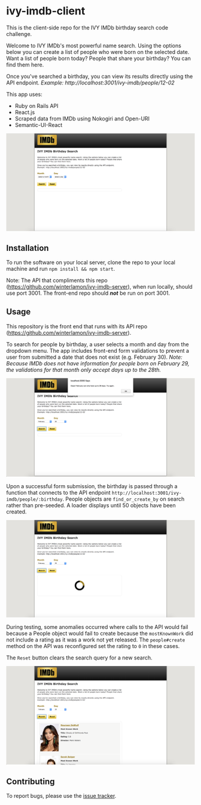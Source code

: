 # ivy-imdb-client

This is the client-side repo for the IVY IMDb birthday search code challenge.

Welcome to IVY IMDb's most powerful name search. Using the options below you can create a list of people who were born on the selected date. Want a list of people born today? People that share your birthday? You can find them here.

Once you've searched a birthday, you can view its results directly using the API endpoint. <em>Example: http://localhost:3001/ivy-imdb/people/12-02</em>

This app uses:

* Ruby on Rails API
* React.js
* Scraped data from IMDb using Nokogiri and Open-URI
* Semantic-UI-React

<p align=center><img src="/src/assets/ivy-imdb-start.png" alt="IVY IMDb start view" /></p>

## Installation

To run the software on your local server, clone the repo to your local machine and run `npm install && npm start`.

Note: The API that compliments this repo (https://github.com/winterlamon/ivy-imdb-server), when run locally, should use port 3001. The front-end repo should <strong><em>not</strong></em> be run on port 3001.

## Usage

This repository is the front end that runs with its API repo (https://github.com/winterlamon/ivy-imdb-server).

To search for people by birthday, a user selects a month and day from the dropdown menu. The app includes front-end form validations to prevent a user from submitted a date that does not exist (e.g. February 30). <em>Note: Because IMDb does not have information for people born on February 29, the validations for that month only accept days up to the 28th.</em>

<p align=center><img src="/src/assets/ivy-imdb-validation.png" alt="IVY IMDb search form validations view" /></p>

Upon a successful form submission, the birthday is passed through a function that connects to the API endpoint `http://localhost:3001/ivy-imdb/people/:birthday`. People objects are `find_or_create_by` on search rather than pre-seeded. A loader displays until 50 objects have been created.

<p align=center><img src="/src/assets/ivy-imdb-loader.png" alt="IVY IMDb search loader view" /></p>

During testing, some anomalies occurred where calls to the API would fail because a People object would fail to create because the `mostKnownWork` did not include a rating as it was a work not yet released. The `people#create` method on the API was reconfigured set the rating to `0` in these cases.

The `Reset` button clears the search query for a new search.

<p align=center><img src="/src/assets/ivy-imdb-results.png" alt="IVY IMDb search results view" /></p>

## Contributing

To report bugs, please use the <a href="https://github.com/winterlamon/ivy-imdb-client/issues">issue tracker</a>.
